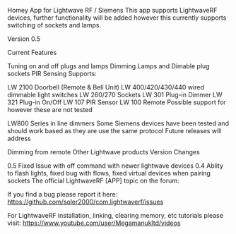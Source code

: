 Homey App for Lightwave RF / Siemens
This app supports LightwaveRF devices, further functionality will be added however this currently supports switching of sockets and lamps.

Version 0.5

Current Features

Tuning on and off plugs and lamps
Dimming Lamps and Dimable plug sockets
PIR Sensing
Supports:

LW 2100 Doorbell (Remote & Bell Unit)
LW 400/420/430/440 wired dimmable light switches
LW 260/270 Sockets
LW 301 Plug-in Dimmer
LW 321 Plug-in On/Off
LW 107 PIR Sensor
LW 100 Remote
Possible support for however these are not tested

LW800 Series in line dimmers
Some Siemens devices have been tested and should work based as they are use the same protocol
Future releases will address

Dimming from remote
Other Lightwave products
Version Changes

0.5 Fixed Issue with off command with newer lightwave devices
0.4 Ablity to flash lights, fixed bug with flows, fixed virtual devices when pairing sockets
The official LightwaveRF [APP] topic on the forum:

If you find a bug please report it here: https://github.com/soler2000/com.lightwaverf/issues

For LightwaveRF installation, linking, clearing memory, etc tutorials please visit: https://www.youtube.com/user/Megamanukltd/videos
